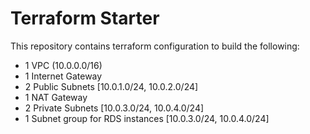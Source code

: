 # Terraform Starter
This repository contains terraform configuration to build the following:
- 1 VPC (10.0.0.0/16)
- 1 Internet Gateway
- 2 Public Subnets [10.0.1.0/24, 10.0.2.0/24]
- 1 NAT Gateway
- 2 Private Subnets [10.0.3.0/24, 10.0.4.0/24]
- 1 Subnet group for RDS instances [10.0.3.0/24, 10.0.4.0/24]